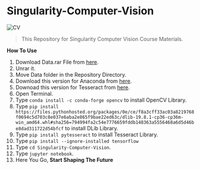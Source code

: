 # Singularity-Computer-Vision

![CV](https://i.ibb.co/9TfjvY3/cv.jpg)

> This Repository for Singularity Computer Vision Course Materials.

**How To Use**

 1. Download Data.rar File from [here](https://drive.google.com/open?id=1jGUmdAMoF5Bjjc9_4_FaGSpGMRtFXOXu).
 2. Unrar it.
 3. Move Data folder in the Repository Directory.
 4. Download this version for Anaconda from [here](https://repo.continuum.io/archive/Anaconda3-5.2.0-Windows-x86_64.exe).
 5. Downoad this version for Tesseract from [here](https://digi.bib.uni-mannheim.de/tesseract/tesseract-ocr-w64-setup-v5.0.0-alpha.20190708.exe).
 6. Open Terminal.
 7. Type `conda install -c conda-forge opencv` to install OpenCV Library.
 8. Type `pip install https://files.pythonhosted.org/packages/0e/ce/f8a3cff33ac03a8219768f0694c5d703c8e037e6aba2e865f9bae22ed63c/dlib-19.8.1-cp36-cp36m-win_amd64.whl#sha256=794994fa2c54e7776659fddb148363a5556468a6d5d46be8dad311722d54bfcf` to install DLib Library.
 9. Type `pip install pytesseract` to install Tesseract Library.
 10. Type `pip install --ignore-installed tensorflow`
 11. Type `cd Singularity-Computer-Vision`.
 12. Type `jupyter notebook`.
 13. Here You Go, **Start Shaping The Future** 
